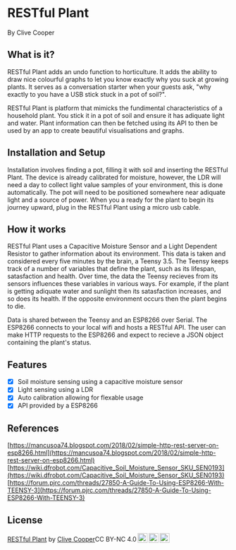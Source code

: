 # RESTful Plant
By Clive Cooper

## What is it?
RESTful Plant adds an undo function to horticulture. It adds the ability to draw nice colourful graphs to let you know exactly why you suck at growing plants. It serves as a conversation starter when your guests ask, "why exactly to you have a USB stick stuck in a pot of soil?". 

RESTful Plant is platform that mimicks the fundimental characteristics of a household plant. You stick it in a pot of soil and ensure it has adiquate light and water. Plant information can then be fetched using its API to then be used by an app to create beautiful visualisations and graphs. 

## Installation and Setup
Installation involves finding a pot, filling it with soil and inserting the RESTful Plant. The device is already calibrated for moisture, however, the LDR will need a day to collect light value samples of your environment, this is done automatically. The pot will need to be positioned somewhere near adiquate light and a source of power. When you a ready for the plant to begin its journey upward, plug in the RESTful Plant using a micro usb cable. 

## How it works
RESTful Plant uses a Capacitive Moisture Sensor and a Light Dependent Resistor to gather information about its environment. This data is taken and considered every five minutes by the brain, a Teensy 3.5. The Teensy keeps track of a number of variables that define the plant, such as its lifespan, satasfaction and health. Over time, the data the Teensy recieves from its sensors influences these variables in various ways. For example, if the plant is getting adiquate water and sunlight then its satasfaction increases, and so does its health. If the opposite environment occurs then the plant begins to die. 

Data is shared between the Teensy and an ESP8266 over Serial. The ESP8266 connects to your local wifi and hosts a RESTful API. The user can make HTTP requests to the ESP8266 and expect to recieve a JSON object containing the plant's status.

## Features
 - [x] Soil moisture sensing using a capacitive moisture sensor
 - [x] Light sensing using a LDR
 - [x] Auto calibration allowing for flexable usage
 - [x] API provided by a ESP8266

## References
[https://mancusoa74.blogspot.com/2018/02/simple-http-rest-server-on-esp8266.html](https://mancusoa74.blogspot.com/2018/02/simple-http-rest-server-on-esp8266.html)
[https://wiki.dfrobot.com/Capacitive_Soil_Moisture_Sensor_SKU_SEN0193](https://wiki.dfrobot.com/Capacitive_Soil_Moisture_Sensor_SKU_SEN0193)
[https://forum.pjrc.com/threads/27850-A-Guide-To-Using-ESP8266-With-TEENSY-3](https://forum.pjrc.com/threads/27850-A-Guide-To-Using-ESP8266-With-TEENSY-3)



## License
<p xmlns:dct="http://purl.org/dc/terms/" xmlns:cc="http://creativecommons.org/ns#" class="license-text"><a rel="cc:attributionURL" href="https://github.com/yaclive/restful-plant"><span rel="dct:title">RESTful Plant</span></a> by <a rel="cc:attributionURL" href="yaclive.github.com"><span rel="cc:attributionName">Clive Cooper</span></a>CC BY-NC 4.0<a href="https://creativecommons.org/licenses/by-nc/4.0"><img style="height:22px!important;margin-left: 3px;vertical-align:text-bottom;" src="https://search.creativecommons.org/static/img/cc_icon.svg" /><img  style="height:22px!important;margin-left: 3px;vertical-align:text-bottom;" src="https://search.creativecommons.org/static/img/cc-by_icon.svg" /><img  style="height:22px!important;margin-left: 3px;vertical-align:text-bottom;" src="https://search.creativecommons.org/static/img/cc-nc_icon.svg" /></a></p>